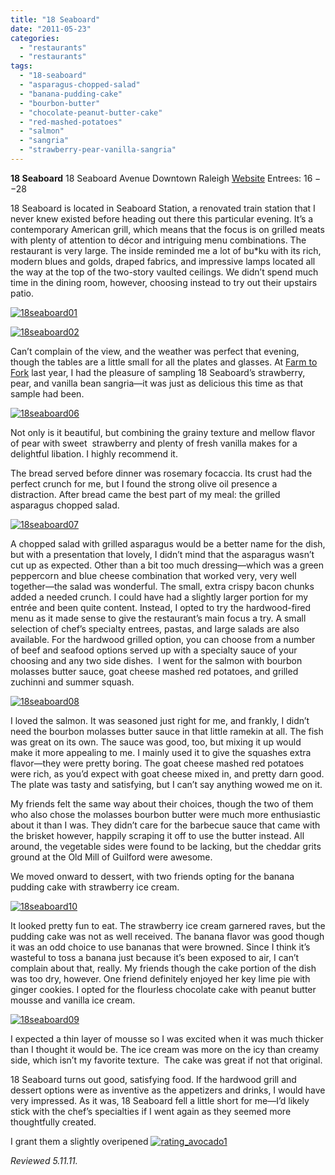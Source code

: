 ```yaml
---
title: "18 Seaboard"
date: "2011-05-23"
categories: 
  - "restaurants"
  - "restaurants"
tags: 
  - "18-seaboard"
  - "asparagus-chopped-salad"
  - "banana-pudding-cake"
  - "bourbon-butter"
  - "chocolate-peanut-butter-cake"
  - "red-mashed-potatoes"
  - "salmon"
  - "sangria"
  - "strawberry-pear-vanilla-sangria"
---
```


**18 Seaboard** 18 Seaboard Avenue Downtown Raleigh [Website](http://www.18seaboard.com/) Entrees: $16--$28

18 Seaboard is located in Seaboard Station, a renovated train station that I never knew existed before heading out there this particular evening. It’s a contemporary American grill, which means that the focus is on grilled meats with plenty of attention to décor and intriguing menu combinations. The restaurant is very large. The inside reminded me a lot of bu\*ku with its rich, modern blues and golds, draped fabrics, and impressive lamps located all the way at the top of the two-story vaulted ceilings. We didn’t spend much time in the dining room, however, choosing instead to try out their upstairs patio.

[![](http://s3.amazonaws.com/thegourmez-wpmedia/2011/05/18seaboard01.jpg "18seaboard01")](http://s3.amazonaws.com/thegourmez-wpmedia/2011/05/18seaboard01.jpg)

[![](http://s3.amazonaws.com/thegourmez-wpmedia/2011/05/18seaboard02.jpg "18seaboard02")](http://s3.amazonaws.com/thegourmez-wpmedia/2011/05/18seaboard02.jpg)

Can’t complain of the view, and the weather was perfect that evening, though the tables are a little small for all the plates and glasses. At [Farm to Fork](http://www.thegourmez.com/?p=1285) last year, I had the pleasure of sampling 18 Seaboard’s strawberry, pear, and vanilla bean sangria—it was just as delicious this time as that sample had been.

[![](http://s3.amazonaws.com/thegourmez-wpmedia/2011/05/18seaboard06.jpg "18seaboard06")](http://s3.amazonaws.com/thegourmez-wpmedia/2011/05/18seaboard06.jpg)

Not only is it beautiful, but combining the grainy texture and mellow flavor of pear with sweet  strawberry and plenty of fresh vanilla makes for a delightful libation. I highly recommend it.

The bread served before dinner was rosemary focaccia. Its crust had the perfect crunch for me, but I found the strong olive oil presence a distraction. After bread came the best part of my meal: the grilled asparagus chopped salad.

[![](http://s3.amazonaws.com/thegourmez-wpmedia/2011/05/18seaboard07.jpg "18seaboard07")](http://s3.amazonaws.com/thegourmez-wpmedia/2011/05/18seaboard07.jpg)

A chopped salad with grilled asparagus would be a better name for the dish, but with a presentation that lovely, I didn’t mind that the asparagus wasn’t cut up as expected. Other than a bit too much dressing—which was a green peppercorn and blue cheese combination that worked very, very well together—the salad was wonderful. The small, extra crispy bacon chunks added a needed crunch. I could have had a slightly larger portion for my entrée and been quite content. Instead, I opted to try the hardwood-fired menu as it made sense to give the restaurant’s main focus a try. A small selection of chef’s specialty entrees, pastas, and large salads are also available. For the hardwood grilled option, you can choose from a number of beef and seafood options served up with a specialty sauce of your choosing and any two side dishes.  I went for the salmon with bourbon molasses butter sauce, goat cheese mashed red potatoes, and grilled zuchinni and summer squash.

[![](http://s3.amazonaws.com/thegourmez-wpmedia/2011/05/18seaboard08.jpg "18seaboard08")](http://s3.amazonaws.com/thegourmez-wpmedia/2011/05/18seaboard08.jpg)

I loved the salmon. It was seasoned just right for me, and frankly, I didn’t need the bourbon molasses butter sauce in that little ramekin at all. The fish was great on its own. The sauce was good, too, but mixing it up would make it more appealing to me. I mainly used it to give the squashes extra flavor—they were pretty boring. The goat cheese mashed red potatoes were rich, as you’d expect with goat cheese mixed in, and pretty darn good. The plate was tasty and satisfying, but I can’t say anything wowed me on it.

My friends felt the same way about their choices, though the two of them who also chose the molasses bourbon butter were much more enthusiastic about it than I was. They didn’t care for the barbecue sauce that came with the brisket however, happily scraping it off to use the butter instead. All around, the vegetable sides were found to be lacking, but the cheddar grits ground at the Old Mill of Guilford were awesome.

We moved onward to dessert, with two friends opting for the banana pudding cake with strawberry ice cream.

[![](http://s3.amazonaws.com/thegourmez-wpmedia/2011/05/18seaboard10.jpg "18seaboard10")](http://s3.amazonaws.com/thegourmez-wpmedia/2011/05/18seaboard10.jpg)

It looked pretty fun to eat. The strawberry ice cream garnered raves, but the pudding cake was not as well received. The banana flavor was good though it was an odd choice to use bananas that were browned. Since I think it’s wasteful to toss a banana just because it’s been exposed to air, I can’t complain about that, really. My friends though the cake portion of the dish was too dry, however. One friend definitely enjoyed her key lime pie with ginger cookies. I opted for the flourless chocolate cake with peanut butter mousse and vanilla ice cream.

[![](http://s3.amazonaws.com/thegourmez-wpmedia/2011/05/18seaboard09.jpg "18seaboard09")](http://s3.amazonaws.com/thegourmez-wpmedia/2011/05/18seaboard09.jpg)

I expected a thin layer of mousse so I was excited when it was much thicker than I thought it would be. The ice cream was more on the icy than creamy side, which isn’t my favorite texture.  The cake was great if not that original.

18 Seaboard turns out good, satisfying food. If the hardwood grill and dessert options were as inventive as the appetizers and drinks, I would have very impressed. As it was, 18 Seaboard fell a little short for me—I’d likely stick with the chef’s specialties if I went again as they seemed more thoughtfully created.

I grant them a slightly overipened [![](http://s3.amazonaws.com/thegourmez-wpmedia/2009/02/rating_avocado1.gif "rating_avocado1")](http://s3.amazonaws.com/thegourmez-wpmedia/2009/02/rating_avocado1.gif)

_Reviewed 5.11.11._
